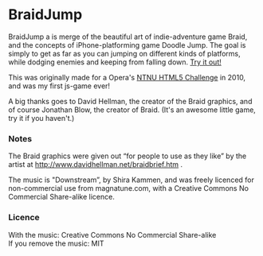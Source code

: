 BraidJump
=========

BraidJump a is merge of the beautiful art of indie-adventure game Braid, 
and the concepts of iPhone-platforming game Doodle Jump. 
The goal is simply to get as far as you can jumping on different kinds of platforms, 
while dodging enemies and keeping from falling down. [Try it out!](http://haeric.github.io/braidjump/)

This was originally made for a Opera's [NTNU HTML5 Challenge](http://my.opera.com/chooseopera/blog/2010/11/11/the-ntnu-html5-challenge) in 2010, and was my first js-game ever!

A big thanks goes to David Hellman, the creator of the Braid graphics,
and of course Jonathan Blow, the creator of Braid. (It's an awesome little game, try it if you haven't.)

### Notes
The Braid graphics were given out “for people to use as they like” by the artist at 
http://www.davidhellman.net/braidbrief.htm .

The music is "Downstream”, by Shira Kammen, and was freely licenced for non-commercial use from magnatune.com,
 with a Creative Commons No Commercial Share-alike licence. 

### Licence
With the music: Creative Commons No Commercial Share-alike  
If you remove the music: MIT
